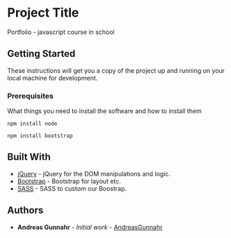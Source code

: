 # Project Title

Portfolio - javascript course in school

## Getting Started

These instructions will get you a copy of the project up and running on your local machine for development. 

### Prerequisites

What things you need to install the software and how to install them

```
npm install node
```

```
npm install bootstrap
```

## Built With

* [jQuery](https://jquery.com/) - jQuery for the DOM manipulations and logic. 
* [Bootstrap](https://getbootstrap.com/) - Bootstrap for layout etc. 
* [SASS](https://sass-lang.com/) - SASS to custom our Boostrap. 

## Authors

* **Andreas Gunnahr** - *Initial work* - [AndreasGunnahr](https://github.com/AndreasGunnahr)
